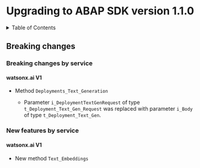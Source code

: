 # Upgrading to ABAP SDK version 1.1.0

<details>
  <summary>Table of Contents</summary>

- [Breaking changes](#breaking-changes)
  - [Breaking changes by service](#breaking-changes-by-service)
    - [watsonx.ai V1](#watsonxai-v1)
  - [New features by service](#new-features-by-service)
    - [watsonx.ai V1](#watsonxai-v1-1)

</details>

## Breaking changes

### Breaking changes by service

#### watsonx.ai V1

- Method `Deployments_Text_Generation`

  - Parameter `i_DeploymentTextGenRequest` of type `t_Deployment_Text_Gen_Request` was replaced with parameter `i_Body` of type `t_Deployment_Text_Gen`.

### New features by service

#### watsonx.ai V1

 - New method `Text_Embeddings`
